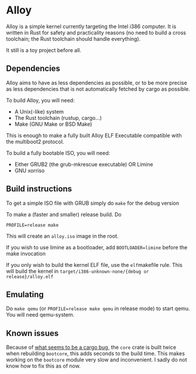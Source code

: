 # Alloy

Alloy is a simple kernel currently targeting the Intel i386 computer. It is written in Rust for safety and practicality reasons (no need to build a cross toolchain; the Rust toolchain should handle everything).

It still is a toy project before all.

## Dependencies

Alloy aims to have as less dependencies as possible, or to be more precise as less dependencies that is not automatically fetched by cargo as possible.

To build Alloy, you will need:
- A Unix(-like) system
- The Rust toolchain (rustup, cargo...)
- Make (GNU Make or BSD Make)

This is enough to make a fully built Alloy ELF Executable compatible with the multiboot2 protocol.

To build a fully bootable ISO, you will need:

- Either GRUB2 (the grub-mkrescue executable) OR Limine
- GNU xorriso

## Build instructions

To get a simple ISO file with GRUB simply do `make` for the debug version

To make a (faster and smaller) release build. Do

`PROFILE=release make`

This will create an `alloy.iso` image in the root.

If you wish to use limine as a bootloader, add `BOOTLOADER=limine` before the make invocation

If you only wish to build the kernel ELF file, use the `elf`makefile rule. This will build the kernel in `target/i386-unknown-none/{debug or release}/alloy.elf`

## Emulating

Do `make qemu` (or `PROFILE=release make qemu` in release mode) to start qemu. You will need qemu-system.

## Known issues

Because of [what seems to be a cargo bug](https://github.com/rust-lang/cargo/issues/6337), the `core` crate is built twice when rebuilding `bootcore`, this adds seconds to the build time. This makes working on the `bootcore` module very slow and inconvenient. I sadly do not know how to fix this as of now.
